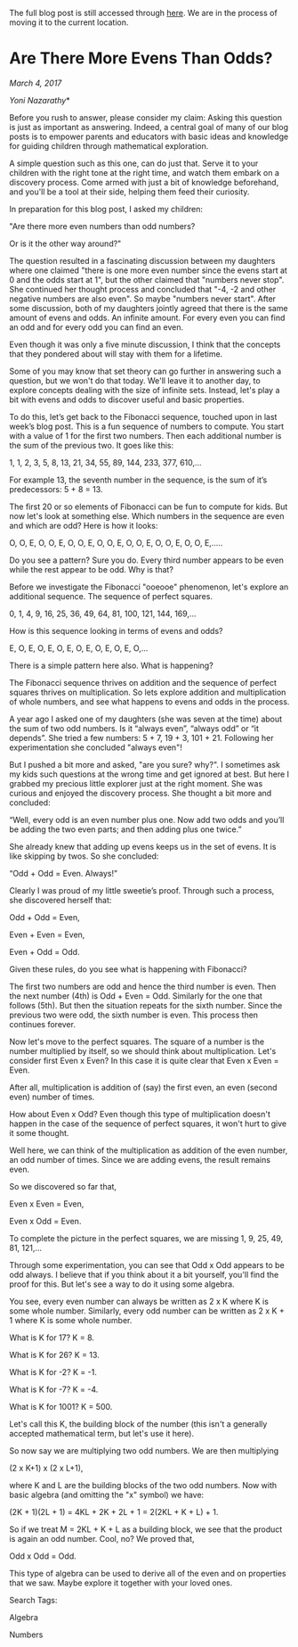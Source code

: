 The full blog post is still accessed through [here](https://www.1onepsilon.com/single-post/2017/03/04/Are-There-More-Evens-Than-Odds/). We are in the process of moving it to the current location.

# Are There More Evens Than Odds?
*March 4, 2017*


*Yoni Nazarathy**


 

Before you rush to answer, please consider my claim: Asking this question is just as important as answering. Indeed, a central goal of many of our blog posts is to empower parents and educators with basic ideas and knowledge for guiding children through mathematical exploration.

 

A simple question such as this one, can do just that. Serve it to your children with the right tone at the right time, and watch them embark on a discovery process. Come armed with just a bit of knowledge beforehand, and you'll be a tool at their side, helping them feed their curiosity.

 

In preparation for this blog post, I asked my children:

"Are there more even numbers than odd numbers?

Or is it the other way around?"

The question resulted in a fascinating discussion between my daughters where one claimed "there is one more even number since the evens start at 0 and the odds start at 1", but the other claimed that "numbers never stop". She continued her thought process and concluded that "-4, -2 and other negative numbers are also even". So maybe "numbers never start". After some discussion, both of my daughters jointly agreed that there is the same amount of evens and odds. An infinite amount. For every even you can find an odd and for every odd you can find an even. 

 

Even though it was only a five minute discussion, I think that the concepts that they pondered about will stay with them for a lifetime.

 

Some of you may know that set theory can go further in answering such a question, but we won't do that today. We'll leave it to another day, to explore concepts dealing with the size of infinite sets. Instead, let's play a bit with evens and odds to discover useful and basic properties.

To do this, let’s get back to the Fibonacci sequence, touched upon in last week’s blog post. This is a fun sequence of numbers to compute. You start with a value of 1 for the first two numbers. Then each additional number is the sum of the previous two. It goes like this:

 

1, 1, 2, 3, 5, 8, 13, 21, 34, 55, 89, 144, 233, 377, 610,…

 

For example 13, the seventh number in the sequence, is the sum of it’s predecessors:  5 + 8 = 13.

 

The first 20 or so elements of Fibonacci can be fun to compute for kids. But now let's look at something else. Which numbers in the sequence are even and which are odd? Here is how it looks:

 

O, O, E, O, O, E, O, O, E, O, O, E, O, O, E, O, O, E, O, O, E,…..

 

Do you see a pattern? Sure you do. Every third number appears to be even while the rest appear to be odd. Why is that?

Before we investigate the Fibonacci "ooeooe" phenomenon, let's explore an additional sequence. The sequence of perfect squares. 

 

0, 1, 4, 9, 16, 25, 36, 49, 64, 81, 100, 121, 144, 169,...

 

How is this sequence looking in terms of evens and odds?

 

E, O, E, O, E, O, E, O, E, O, E, O, E, O,...

 

There is a simple pattern here also. What is happening?

The Fibonacci sequence thrives on addition and the sequence of perfect squares thrives on multiplication. So lets explore addition and multiplication of whole numbers, and see what happens to evens and odds in the process.

 

A year ago I asked one of my daughters (she was seven at the time) about the sum of two odd numbers. Is it “always even”, “always odd” or “it depends”. She tried a few numbers: 5 + 7,  19 + 3,  101 + 21. Following her experimentation she concluded "always even"! 

 

But I pushed a bit more and asked, "are you sure? why?". I sometimes ask my kids such questions at the wrong time and get ignored at best. But here I grabbed my precious little explorer just at the right moment. She was curious and enjoyed the discovery process. She thought a bit more and concluded:

 

“Well, every odd is an even number plus one. Now add two odds and you’ll be adding the two even parts; and then adding plus one twice.”

 

She already knew that adding up evens keeps us in the set of evens. It is like skipping by twos. So she concluded: 

 

“Odd + Odd = Even. Always!”

 

Clearly I was proud of my little sweetie’s proof. Through such a process, she discovered herself that:

 

Odd + Odd = Even,

Even + Even = Even,

Even + Odd  = Odd.

 

Given these rules, do you see what is happening with Fibonacci? 

 

The first two numbers are odd and hence the third number is even. Then the next number (4th) is Odd + Even = Odd. Similarly for the one that follows (5th). But then the situation repeats for the sixth number. Since the previous two were odd, the sixth number is even. This process then continues forever. 


Now let's move to the perfect squares. The square of a number is the number multiplied by itself, so we should think about multiplication. Let's consider first Even x Even? In this case it is quite clear that Even x Even = Even.

 

After all, multiplication is addition of (say) the first even, an even (second even) number of times.

 

How about Even x Odd? Even though this type of multiplication doesn't happen in the case of the sequence of perfect squares, it won't hurt to give it some thought. 

 

Well here, we can think of the multiplication as addition of the even number, an odd number of times. Since we are adding evens, the result remains even. 

 

So we discovered so far that,

 

Even x Even = Even,

Even x Odd  = Even.

 

To complete the picture in the perfect squares, we are missing 1, 9, 25, 49, 81, 121,...

 

Through some experimentation, you can see that Odd x Odd  appears to be odd always. I believe that if you think about it a bit yourself, you'll find the proof for this. But let's see a way to do it using some algebra.

 

You see, every even number can always be written as 2 x K where K is some whole number. Similarly, every odd number can be written as 2 x K + 1 where K is some whole number.

 

What is K for 17? K = 8. 

 

What is K for 26? K = 13.

 

What is K for -2? K = -1.

 

What is K for -7? K = -4.

 

What is K for 1001? K = 500.

 

Let's call this K, the building block of the number (this isn't a generally accepted mathematical term, but let's use it here).

 

So now say we are multiplying two odd numbers. We are then multiplying

 

(2 x K+1) x (2 x L+1),

 

where K  and L are the building blocks of the two odd numbers. Now with basic algebra (and omitting the "x" symbol) we have:

 

(2K + 1)(2L + 1) = 4KL + 2K + 2L + 1 = 2(2KL + K + L) + 1.

 

So if we treat M = 2KL + K + L as a building block, we see that the product is again an odd number. Cool, no? We proved that, 

 

Odd x Odd = Odd.

 

This type of algebra can be used to derive all of the even and on properties that we saw. Maybe explore it together with your loved ones.

 

 

Search Tags:

Algebra

Numbers